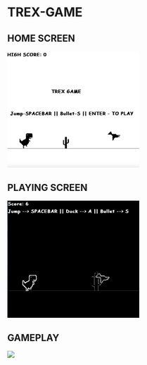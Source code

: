 # TREX-GAME


## HOME SCREEN
<img src="https://github.com/xavierohan/TREX-GAME/blob/master/Home%20Screen.png" width="300">



## PLAYING SCREEN
<img src="https://github.com/xavierohan/TREX-GAME/blob/master/Playing%20Screen.png" width="300">

## GAMEPLAY

<img src="https://github.com/xavierohan/TREX-GAME/blob/master/gameplay.gif" width="300">
